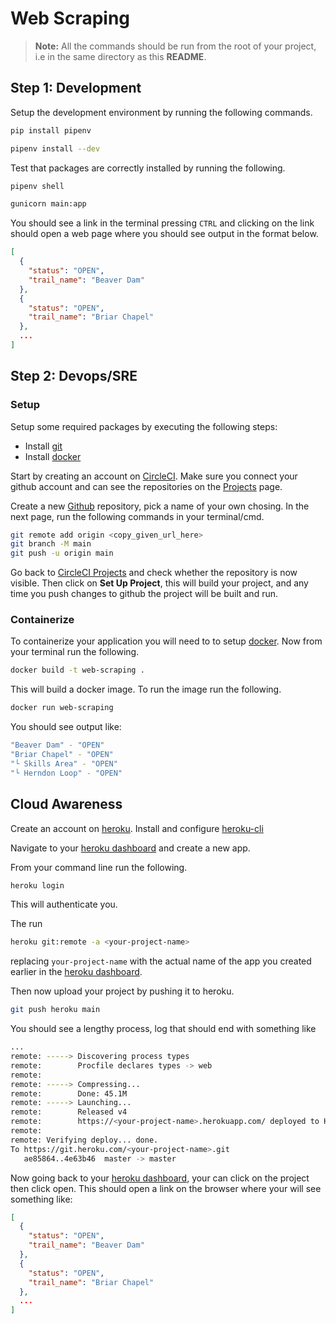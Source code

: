 # Web Scraping

> **Note:** All the commands should be run from the root of your project, i.e in the same directory as this **README**.

## Step 1: Development

Setup the development environment by running the following commands.

```bash
pip install pipenv

pipenv install --dev
```

Test that packages are correctly installed by running the
following.

```bash
pipenv shell

gunicorn main:app
```

You should see a link in the terminal pressing `CTRL` and clicking on the link should open a web page where you should see output in the format below.

```json
[
  {
    "status": "OPEN",
    "trail_name": "Beaver Dam"
  },
  {
    "status": "OPEN",
    "trail_name": "Briar Chapel"
  },
  ...
]
```

## Step 2: Devops/SRE

### Setup

Setup some required packages by executing the following steps:

- Install [git](https://www.atlassian.com/git/tutorials/install-git)
- Install [docker](https://docs.docker.com/get-docker/)

Start by creating an account on [CircleCI](https://circleci.com/). Make sure you connect your github account and can see the repositories on the [Projects](https://app.circleci.com/projects) page.

Create a new [Github](https://github.com/) repository, pick a name of your own chosing. In the next page, run the following commands in your terminal/cmd.

```bash
git remote add origin <copy_given_url_here>
git branch -M main
git push -u origin main
```

Go back to [CircleCI Projects](https://app.circleci.com/projects) and check whether the repository is now visible. Then click on **Set Up Project**, this will build your project, and any time you push changes to github the project will be built and run.

### Containerize

To containerize your application you will need to to setup [docker](https://docs.docker.com/get-docker/). Now from your terminal run the following.

```bash
docker build -t web-scraping .
```

This will build a docker image.
To run the image run the following.

```bash
docker run web-scraping
```

You should see output like:

```bash
"Beaver Dam" - "OPEN"
"Briar Chapel" - "OPEN"
"└ Skills Area" - "OPEN"
"└ Herndon Loop" - "OPEN"
```

## Cloud Awareness

Create an account on [heroku](https://www.heroku.com/).
Install and configure [heroku-cli](https://devcenter.heroku.com/articles/heroku-cli)

Navigate to your [heroku dashboard](https://dashboard.heroku.com/apps) and create a new app.

From your command line run the following.

```bash
heroku login
```

This will authenticate you.

The run

```bash
heroku git:remote -a <your-project-name>
```

replacing `your-project-name` with the actual name of the app you created earlier in the [heroku dashboard](https://dashboard.heroku.com/apps).

Then now upload your project by pushing it to heroku.

```bash
git push heroku main
```

You should see a lengthy process, log that should end with something like

```bash
...
remote: -----> Discovering process types
remote:        Procfile declares types -> web
remote:
remote: -----> Compressing...
remote:        Done: 45.1M
remote: -----> Launching...
remote:        Released v4
remote:        https://<your-project-name>.herokuapp.com/ deployed to Heroku
remote:
remote: Verifying deploy... done.
To https://git.heroku.com/<your-project-name>.git
   ae85864..4e63b46  master -> master
```

Now going back to your [heroku dashboard](https://dashboard.heroku.com/apps), your can click on the project then click open. This should open a link on the browser where your will see something like:

```json
[
  {
    "status": "OPEN",
    "trail_name": "Beaver Dam"
  },
  {
    "status": "OPEN",
    "trail_name": "Briar Chapel"
  },
  ...
]
```
